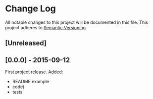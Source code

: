# Change Log

All notable changes to this project will be documented in this file.
This project adheres to [Semantic Versioning](http://semver.org/).

## [Unreleased]

## [0.0.0] - 2015-09-12
First project release.
Added:
 - README example
 - code)
 - tests
